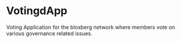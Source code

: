 # VotingdApp

Voting Application for the bloxberg network where members vote on various governance related issues.

